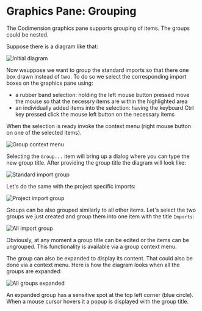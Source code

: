 Graphics Pane: Grouping
=======================

The Codimension graphics pane supports grouping of items. The groups could be
nested.

Suppose there is a diagram like that:

![Initial diagram](nogroups.png "Initial diagram")

Now wsuppose we want to group the standard imports so that there one box drawn
instead of two. To do so we select the corresponding import boxes on the graphics
pane using:
- a rubber band selection: holding the left mouse button pressed move the mouse
  so that the necessry items are within the highlighted area
- an individually added items into the selection: having the keyboard Ctrl key
  pressed click the mouse left button on the necessary items

When the selection is ready invoke the context menu (right mouse button on one
of the selected items).

![Group context menu](groupcontextmenu.png "Group context menu")

Selecting the `Group...` item will bring up a dialog where you can type the
new group title. After providing the group title the diagram will look like:

![Standard import group](stdimportgroup.png "Standard import group")

Let's do the same with the project specific imports:

![Project import group](prjimportgroup.png "Project import group")

Groups can be also grouped similarly to all other items. Let's select the 
two groups we just created and group them into one item with the title `Imports`:

![All import group](allimportgroup.png "All import group")

Obviously, at any moment a group title can be edited or the items can be ungrouped.
This functionality is available via a group context menu.

The group can also be expanded to display its content. That could also be done
via a context menu. Here is how the diagram looks when all the groups are expanded:

![All groups expanded](expanded.png "All groups expanded")

An expanded group has a sensitive spot at the top left corner (blue circle).
When a mouse cursor hovers it a popup is displayed with the group title.
